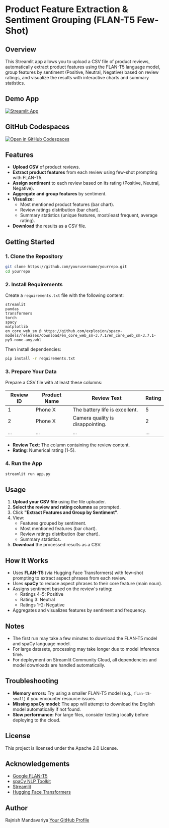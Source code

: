 # Product Feature Extraction & Sentiment Grouping (FLAN-T5 Few-Shot)

## Overview

This Streamlit app allows you to upload a CSV file of product reviews, automatically extract product features using the FLAN-T5 language model, group features by sentiment (Positive, Neutral, Negative) based on review ratings, and visualize the results with interactive charts and summary statistics.

## Demo App

[![Streamlit App](https://static.streamlit.io/badges/streamlit_badge_black_white.svg)](https://app-starter-kit.streamlit.app/)

## GitHub Codespaces

[![Open in GitHub Codespaces](https://github.com/codespaces/badge.svg)](https://codespaces.new/streamlit/app-starter-kit?quickstart=1)

## Features

- **Upload CSV** of product reviews.
- **Extract product features** from each review using few-shot prompting with FLAN-T5.
- **Assign sentiment** to each review based on its rating (Positive, Neutral, Negative).
- **Aggregate and group features** by sentiment.
- **Visualize**:
  - Most mentioned product features (bar chart).
  - Review ratings distribution (bar chart).
  - Summary statistics (unique features, most/least frequent, average rating).
- **Download** the results as a CSV file.

## Getting Started

### 1. Clone the Repository

```bash
git clone https://github.com/yourusername/yourrepo.git
cd yourrepo
```

### 2. Install Requirements

Create a `requirements.txt` file with the following content:

```
streamlit
pandas
transformers
torch
spacy
matplotlib
en_core_web_sm @ https://github.com/explosion/spacy-models/releases/download/en_core_web_sm-3.7.1/en_core_web_sm-3.7.1-py3-none-any.whl
```

Then install dependencies:

```bash
pip install -r requirements.txt
```

### 3. Prepare Your Data

Prepare a CSV file with at least these columns:

| Review ID | Product Name | Review Text                        | Rating |
|-----------|-------------|------------------------------------|--------|
| 1         | Phone X     | The battery life is excellent.     | 5      |
| 2         | Phone X     | Camera quality is disappointing.   | 2      |
| ...       | ...         | ...                                | ...    |

- **Review Text**: The column containing the review content.
- **Rating**: Numerical rating (1–5).

### 4. Run the App

```bash
streamlit run app.py
```

## Usage

1. **Upload your CSV file** using the file uploader.
2. **Select the review and rating columns** as prompted.
3. Click **"Extract Features and Group by Sentiment"**.
4. View:
   - Features grouped by sentiment.
   - Most mentioned features (bar chart).
   - Review ratings distribution (bar chart).
   - Summary statistics.
5. **Download** the processed results as a CSV.

## How It Works

- Uses **FLAN-T5** (via Hugging Face Transformers) with few-shot prompting to extract aspect phrases from each review.
- Uses **spaCy** to reduce aspect phrases to their core feature (main noun).
- Assigns sentiment based on the review's rating:
  - Ratings 4–5: Positive
  - Rating 3: Neutral
  - Ratings 1–2: Negative
- Aggregates and visualizes features by sentiment and frequency.

## Notes

- The first run may take a few minutes to download the FLAN-T5 model and spaCy language model.
- For large datasets, processing may take longer due to model inference time.
- For deployment on Streamlit Community Cloud, all dependencies and model downloads are handled automatically.

## Troubleshooting

- **Memory errors:** Try using a smaller FLAN-T5 model (e.g., `flan-t5-small`) if you encounter resource issues.
- **Missing spaCy model:** The app will attempt to download the English model automatically if not found.
- **Slow performance:** For large files, consider testing locally before deploying to the cloud.

## License

This project is licensed under the Apache 2.0 License.

## Acknowledgements

- [Google FLAN-T5](https://huggingface.co/google/flan-t5-base)
- [spaCy NLP Toolkit](https://spacy.io/)
- [Streamlit](https://streamlit.io/)
- [Hugging Face Transformers](https://huggingface.co/transformers/)

## Author

Rajnish Mandavariya
[Your GitHub Profile](https://github.com/rajnishvitc23)
